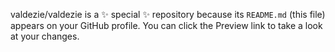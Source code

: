 valdezie/valdezie is a ✨ special ✨ repository because its `README.md` (this file) appears on your GitHub profile.
You can click the Preview link to take a look at your changes.
